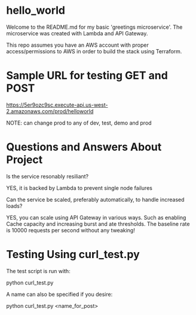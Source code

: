 # hello_world
Welcome to the README.md for my basic 'greetings microservice'. The microservice was created with Lambda and API Gateway.

This repo assumes you have an AWS account with proper access/permissions to AWS in order to build the stack using Terraform.


# Sample URL for testing GET and POST
https://5er9ozc9sc.execute-api.us-west-2.amazonaws.com/prod/helloworld

NOTE: can change prod to any of dev, test, demo and prod




# Questions and Answers About Project

Is the service resonably resiliant?

YES, it is backed by Lambda to prevent single node failures

Can the service be scaled, preferably automatically, to handle increased loads?

YES, you can scale using API Gateway in various ways. Such as enabling Cache capacity and increasing burst and ate thresholds. The baseline rate is 10000 requests per second without any tweaking!



# Testing Using curl_test.py

The test script is run with:

python curl_test.py <env>

A name can also be specified if you desire:

python curl_test.py <env> <name_for_post>
